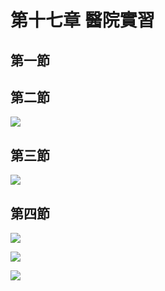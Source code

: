 # 第十七章 醫院實習

## 第一節

## 第二節

![](.gitbook/assets/345.jpg)

## 第三節

![](.gitbook/assets/346.jpg)

## 第四節

![](.gitbook/assets/347.jpg)

![](.gitbook/assets/348.jpg)

![](.gitbook/assets/349.jpg)



